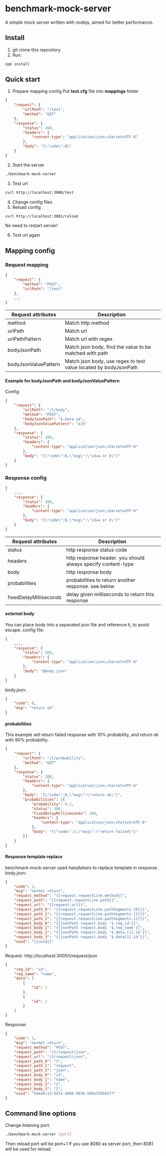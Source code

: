 # benchmark-mock-server

A simple mock server written with nodejs, aimed for better performance.

## Install
1. git clone this repository
2. Run:
```bash
npm install
```

## Quick start

1. Prepare mapping config
Put **test.cfg** file into **mappings** folder
```json
{
    "request": {
        "urlPath": "/test",
        "method": "GET"
    },
    "response": {
        "status": 200,
        "headers": {
            "content-type": "application/json;charset=UTF-8"
        },
        "body": "{\"code\":0}"
    }
}
```

2. Start the server
```bash
./benchmark-mock-server
```

3. Test url
```bash
curl http://localhost:3000/test
```

4. Change config files
5. Reload config
```bash
curl http://localhost:3001/reload
```
No need to restart server!

6. Test url again

## Mapping config

### Request mapping
```json
{
    "request": {
        "method": "POST",
		"urlPath": "/test"
    },
    ...
}
```
| Request attributes| Description|
| ---------------------------------- | ------------------------------------------------------------ |
|  method | Match http method |
| urlPath | Match url |
| urlPathPattern | Match url with regex |
| bodyJsonPath | Match json body, find the value to be matched with path |
| bodyJsonValuePattern | Match json body, use regex to test value located by bodyJsonPath |

#### Example for bodyJsonPath and bodyJsonValuePattern
Config: 
```json
{
    "request": {
        "urlPath": "/t/body",
        "method": "POST",
        "bodyJsonPath": "$.data.id",
        "bodyJsonValuePattern": "a|b"
    },
    "response": {
        "status": 200,
        "headers": {
            "content-type": "application/json;charset=UTF-8"
        },
        "body": "{\"code\":0,\"msg\":\"id=a or b\"}"
    }
}
```

### Response config
```json
{
	...,
    "response": {
        "status": 200,
        "headers": {
            "content-type": "application/json;charset=UTF-8"
        },
        "body": "{\"code\":0,\"msg\":\"id=a or b\"}"
    }
}
```

| Request attributes| Description|
| ---------------------------------- | ------------------------------------------------------------ |
| status | http response status code|
| headers | http response header. you should always specify content-type |
| body | http response body |
| probabilities | probabilities to return another response. see below |
| fixedDelayMilliseconds | delay given milliseconds to return this response |

#### externel body
You can place body into a separated json file and reference it, to avoid escape.
config file:
```json
{
    ...,
    "response": {
        "status": 200,
        "headers": {
            "content-type": "application/json;charset=UTF-8"
        },
        "body": "@body.json"
    }
}
```
body.json:
```json
{
    "code": 0,
    "msg": "return ok"
}
```

#### probabilities
This example will return failed response with 10% probability, and return ok with 90% probability.
```json
{
    "request": {
        "urlPath": "/t/probability",
        "method": "GET"
    },
    "response": {
        "status": 200,
        "headers": {
            "content-type": "application/json;charset=UTF-8"
        },
        "body": "{\"code\":0,\"msg\":\"return ok\"}",
        "probabilities": [{
            "probability": 0.1,
            "status": 200,
            "fixedDelayMilliseconds": 100,
            "headers": {
                "content-type": "application/json;charset=UTF-8"
            },
            "body": "{\"code\":1,\"msg\":\"return failed\"}"
        }]
    }
}
```

#### Response template replace
benchmark-mock-server used *handlebars* to replace template in response.
body.json:
```json
{
    "code": 1,
    "msg": "normal return",
    "request_method": "{{request.requestLine.method}}",
    "request_path": "{{request.requestLine.path}}",
    "request_url": "{{request.url}}",
    "request_path_0": "{{request.requestLine.pathSegments.[0]}}",
    "request_path_1": "{{request.requestLine.pathSegments.[1]}}",
    "request_path_2": "{{request.requestLine.pathSegments.[2]}}",
    "request_body_0": "{{jsonPath request.body '$.req_id'}}",
    "request_body_1": "{{jsonPath request.body '$.req_name'}}",
    "request_body_2": "{{jsonPath request.body '$.data.[1].id'}}",
    "request_body_3": "{{jsonPath request.body '$.data[1].id'}}",
    "uuid": "{{uuid}}"
}
```
Request:
http://localhost:3000/t/request/json

```json
{
    "req_id": "id",
    "req_name": "name",
    "data": [
        {
            "id": 1
        },
        {
            "id": 2
        }
    ]
}
```
Response:
```json
{
    "code": 1,
    "msg": "normal return",
    "request_method": "POST",
    "request_path": "/t/request/json",
    "request_url": "/t/request/json",
    "request_path_0": "t",
    "request_path_1": "request",
    "request_path_2": "json",
    "request_body_0": "id",
    "request_body_1": "name",
    "request_body_2": "2",
    "request_body_3": "2",
    "uuid": "544a6c13-5431-4806-9836-5dbe376585f7"
}
```

## Command line options
Change listening port:
```bash
./benchmark-mock-server [port]
```

Then reload port will be port+1
If you use 8080 as server port, then 8081 will be used for reload.
